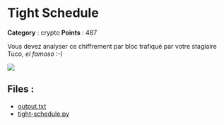 # Tight Schedule

**Category** : crypto
**Points** : 487

Vous devez analyser ce chiffrement par bloc trafiqué par votre stagiaire Tuco, _el famoso_ :-)

![](/files/48a195dbeb1975417e2aa07b09e6e2e0/tight-schedule.jpeg)


## Files : 
 - [output.txt](./output.txt)
 - [tight-schedule.py](./tight-schedule.py)


